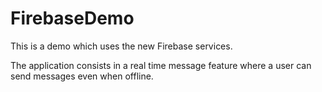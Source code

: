 # FirebaseDemo

This is a demo which uses the new Firebase services.

The application consists in a real time message feature where a user can send messages even when offline.
